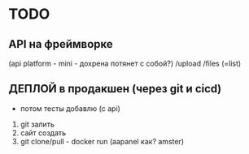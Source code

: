 # TODO

## API на фреймворке

(api platform - mini - дохрена потянет с собой?)
/upload
/files (=list)

## ДЕПЛОЙ в продакшен (через git и cicd)

- потом тесты добавлю (с api)

1. git залить
2. сайт создать
3. git clone/pull - docker run (aapanel как? amster)
